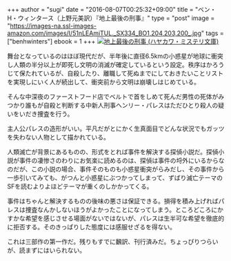 +++
author = "sugi"
date = "2016-08-07T00:25:32+09:00"
title = "ベン・H・ウィンタース（上野元美訳）『地上最後の刑事』"
type = "post"
image = "https://images-na.ssl-images-amazon.com/images/I/51nLEAmiTUL._SX334_BO1,204,203,200_.jpg"
tags = ["benhwinters"]
ebook = 1
+++
<a href="http://www.amazon.co.jp/exec/obidos/ASIN/4151819517/chezsugi-22/ref=nosim/" name="amazletlink" target="_blank"><img src="http://ecx.images-amazon.com/images/I/51nLEAmiTUL.jpg" alt="地上最後の刑事 (ハヤカワ・ミステリ文庫)" class="alignleft"  /></a>

舞台となっているのはほぼ現代だが、半年後に直径6.5kmの小惑星が地球に衝突し人類の半分以上が即死し文明の消滅が確定しているという設定。秩序はかろうじて保たれているが、自殺したり、離職して死ぬまでにしておきたいことリストを実現しにいく人が続出して、衝突前から文明は崩壊しはじめている。

そんな中深夜のファーストフード店でベルトで首をしめて死んだ男性の死体がみつかり誰もが自殺と判断する中新人刑事ヘンリー・パレスはただひとり殺人の疑いをいだき捜査を行う。

主人公パレスの造形がいい。平凡だがとにかく生真面目でどんな状況でもガッツを失わない人物として描かれている。

人類滅亡が背景にあるものの、形式をとれば事件を解決する探偵小説だ。探偵小説が事件の凄惨さのわりにお気楽に読めるのは、探偵は事件の埒外にいるからなのだが、この小説の場合、事件そのものも小惑星衝突がらみだし、その事件から一歩引いてみても、がつんと小惑星にぶつかってしまって、ずばり滅亡テーマのSFを読むよりよほどテーマが重くのしかかってくる。

事件はちゃんと解決するものの後味の悪さは保証できる。損得を積み上げればパレスは捜査なんかしないほうがよかったことになってしまう。ところどころにかすかな希望を感じさせる場面がないではないが、パレスは生半可な希望を徹底的に拒否する。そのきっぱりした態度には感服せざるを得ない。

これは三部作の第一作だ。残りもすでに飜訳、刊行済みだ。ちょっぴりつらいが、読まずにはいられない。
